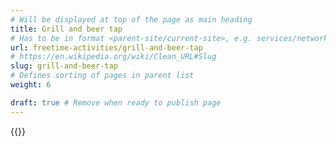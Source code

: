 ```yaml
---
# Will be displayed at top of the page as main heading
title: Grill and beer tap
# Has to be in format <parent-site/current-site>, e.g. services/network (notice missing slash at the beginning)
url: freetime-activities/grill-and-beer-tap
# https://en.wikipedia.org/wiki/Clean_URL#Slug
slug: grill-and-beer-tap
# Defines sorting of pages in parent list
weight: 6

draft: true # Remove when ready to publish page
---
```

{{<linktraslations>}} <!-- TODO: remove before publishing draft -->

<!-- Write page contents here -->
<!-- Use Markdown syntax: https://www.markdownguide.org/basic-syntax -->
